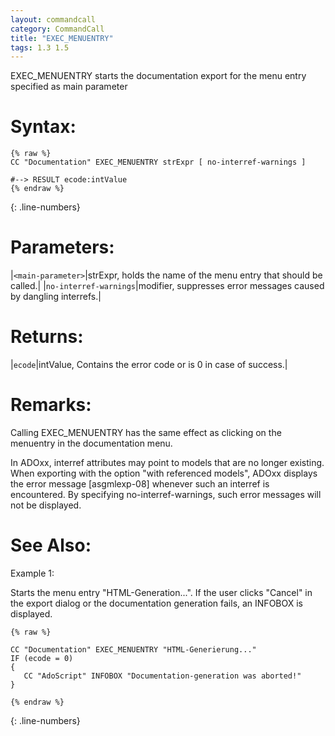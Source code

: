```yaml
---
layout: commandcall
category: CommandCall
title: "EXEC_MENUENTRY"
tags: 1.3 1.5
---
```


EXEC_MENUENTRY starts the documentation export for the menu entry specified as main parameter

# Syntax:  

```adoscript
{% raw %}
CC "Documentation" EXEC_MENUENTRY strExpr [ no-interref-warnings ]

#--> RESULT ecode:intValue
{% endraw %}
```
{: .line-numbers}

# Parameters:  

|`<main-parameter>`|strExpr, holds the name of the menu entry that should be called.|
|`no-interref-warnings`|modifier, suppresses error messages caused by dangling interrefs.|
# Returns:  

|`ecode`|intValue, Contains the error code or is 0 in case of success.|

# Remarks:

Calling EXEC_MENUENTRY has the same effect as clicking on the menuentry in the documentation menu.

In ADOxx, interref attributes may point to models that are no longer existing. When exporting with the option "with referenced models", ADOxx displays the error message [asgmlexp-08] whenever such an interref is encountered. By specifying no-interref-warnings, such error messages will not be displayed.

# See Also:  



Example 1:

Starts the menu entry "HTML-Generation...". If the user clicks "Cancel" in the export dialog or the documentation generation fails, an INFOBOX is displayed.

```adoscript
{% raw %}

CC "Documentation" EXEC_MENUENTRY "HTML-Generierung..."
IF (ecode = 0)
{
   CC "AdoScript" INFOBOX "Documentation-generation was aborted!"
}

{% endraw %}
```
{: .line-numbers}

